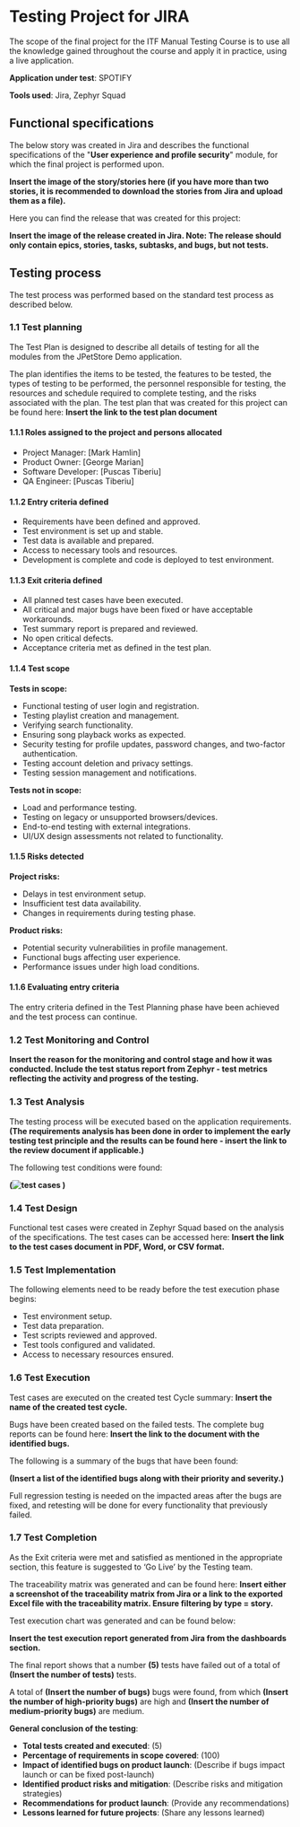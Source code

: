 # Testing Project for **JIRA**

The scope of the final project for the ITF Manual Testing Course is to use all the knowledge gained throughout the course and apply it in practice, using a live application.

**Application under test**: SPOTIFY

**Tools used**: Jira, Zephyr Squad

## Functional specifications

The below story was created in Jira and describes the functional specifications of the "**User experience and profile security**" module, for which the final project is performed upon.

**Insert the image of the story/stories here (if you have more than two stories, it is recommended to download the stories from Jira and upload them as a file).**

Here you can find the release that was created for this project:

**Insert the image of the release created in Jira. Note: The release should only contain epics, stories, tasks, subtasks, and bugs, but not tests.**

## Testing process

The test process was performed based on the standard test process as described below.

### 1.1 Test planning

The Test Plan is designed to describe all details of testing for all the modules from the JPetStore Demo application.

The plan identifies the items to be tested, the features to be tested, the types of testing to be performed, the personnel responsible for testing, the resources and schedule required to complete testing, and the risks associated with the plan. The test plan that was created for this project can be found here: **Insert the link to the test plan document**

#### 1.1.1 Roles assigned to the project and persons allocated

* Project Manager: [Mark Hamlin]
* Product Owner: [George Marian]
* Software Developer: [Puscas Tiberiu]
* QA Engineer: [Puscas Tiberiu]

#### 1.1.2 Entry criteria defined

* Requirements have been defined and approved.
* Test environment is set up and stable.
* Test data is available and prepared.
* Access to necessary tools and resources.
* Development is complete and code is deployed to test environment.

#### 1.1.3 Exit criteria defined

* All planned test cases have been executed.
* All critical and major bugs have been fixed or have acceptable workarounds.
* Test summary report is prepared and reviewed.
* No open critical defects.
* Acceptance criteria met as defined in the test plan.

#### 1.1.4 Test scope

**Tests in scope:**

* Functional testing of user login and registration.
* Testing playlist creation and management.
* Verifying search functionality.
* Ensuring song playback works as expected.
* Security testing for profile updates, password changes, and two-factor authentication.
* Testing account deletion and privacy settings.
* Testing session management and notifications.

**Tests not in scope:**

* Load and performance testing.
* Testing on legacy or unsupported browsers/devices.
* End-to-end testing with external integrations.
* UI/UX design assessments not related to functionality.

#### 1.1.5 Risks detected

**Project risks:**

* Delays in test environment setup.
* Insufficient test data availability.
* Changes in requirements during testing phase.

**Product risks:**

* Potential security vulnerabilities in profile management.
* Functional bugs affecting user experience.
* Performance issues under high load conditions.

#### 1.1.6 Evaluating entry criteria

The entry criteria defined in the Test Planning phase have been achieved and the test process can continue.

### 1.2 Test Monitoring and Control

**Insert the reason for the monitoring and control stage and how it was conducted. Include the test status report from Zephyr - test metrics reflecting the activity and progress of the testing.**

### 1.3 Test Analysis

The testing process will be executed based on the application requirements. **(The requirements analysis has been done in order to implement the early testing test principle and the results can be found here - insert the link to the review document if applicable.)**

The following test conditions were found:

**(![test cases](https://github.com/Tiberiu33/Proiect-final-puscas-tiberiu-jira/assets/167067779/228d807f-58f7-4152-b808-d588c38c9907)
)**

### 1.4 Test Design

Functional test cases were created in Zephyr Squad based on the analysis of the specifications. The test cases can be accessed here: **Insert the link to the test cases document in PDF, Word, or CSV format.**

### 1.5 Test Implementation

The following elements need to be ready before the test execution phase begins:

* Test environment setup.
* Test data preparation.
* Test scripts reviewed and approved.
* Test tools configured and validated.
* Access to necessary resources ensured.

### 1.6 Test Execution

Test cases are executed on the created test Cycle summary: **Insert the name of the created test cycle.**

Bugs have been created based on the failed tests. The complete bug reports can be found here: **Insert the link to the document with the identified bugs.**

The following is a summary of the bugs that have been found:

**(Insert a list of the identified bugs along with their priority and severity.)**

Full regression testing is needed on the impacted areas after the bugs are fixed, and retesting will be done for every functionality that previously failed.

### 1.7 Test Completion

As the Exit criteria were met and satisfied as mentioned in the appropriate section, this feature is suggested to ‘Go Live’ by the Testing team.

The traceability matrix was generated and can be found here: **Insert either a screenshot of the traceability matrix from Jira or a link to the exported Excel file with the traceability matrix. Ensure filtering by type = story.**

Test execution chart was generated and can be found below:

**Insert the test execution report generated from Jira from the dashboards section.**

The final report shows that a number **(5)** tests have failed out of a total of **(Insert the number of tests)** tests.

A total of **(Insert the number of bugs)** bugs were found, from which **(Insert the number of high-priority bugs)** are high and **(Insert the number of medium-priority bugs)** are medium.

**General conclusion of the testing**:

* **Total tests created and executed**: (5)
* **Percentage of requirements in scope covered**: (100)
* **Impact of identified bugs on product launch**: (Describe if bugs impact launch or can be fixed post-launch)
* **Identified product risks and mitigation**: (Describe risks and mitigation strategies)
* **Recommendations for product launch**: (Provide any recommendations)
* **Lessons learned for future projects**: (Share any lessons learned)
